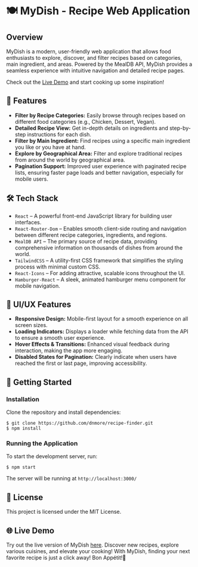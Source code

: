 # 🍽️ MyDish - Recipe Web Application

## Overview

MyDish is a modern, user-friendly web application that allows food enthusiasts to explore, discover, and filter recipes based on categories, main ingredient, and areas. Powered by the MealDB API, MyDish provides a seamless experience with intuitive navigation and detailed recipe pages.

Check out the [Live Demo](https://mydish-recipe-finder.netlify.app/) and start cooking up some inspiration!

## 🚀 Features

- **Filter by Recipe Categories:** Easily browse through recipes based on different food categories (e.g., Chicken, Dessert, Vegan).
- **Detailed Recipe View:** Get in-depth details on ingredients and step-by-step instructions for each dish.
- **Filter by Main Ingredient:** Find recipes using a specific main ingredient you like or you have at hand.
- **Explore by Geographical Area:** Filter and explore traditional recipes from around the world by geographical area.
- **Pagination Support:** Improved user experience with paginated recipe lists, ensuring faster page loads and better navigation, especially for mobile users.

## 🛠️ Tech Stack

- `React` – A powerful front-end JavaScript library for building user interfaces.
- `React-Router-Dom` – Enables smooth client-side routing and navigation between different recipe categories, ingredients, and regions.
- `MealDB API` – The primary source of recipe data, providing comprehensive information on thousands of dishes from around the world.
- `TailwindCSS` – A utility-first CSS framework that simplifies the styling process with minimal custom CSS.
- `React-Icons` – For adding attractive, scalable icons throughout the UI.
- `Hamburger-React` – A sleek, animated hamburger menu component for mobile navigation.

## 🎨 UI/UX Features

- **Responsive Design:** Mobile-first layout for a smooth experience on all screen sizes.
- **Loading Indicators:** Displays a loader while fetching data from the API to ensure a smooth user experience.
- **Hover Effects & Transitions:** Enhanced visual feedback during interaction, making the app more engaging.
- **Disabled States for Pagination:** Clearly indicate when users have reached the first or last page, improving accessibility.

## 🔧 Getting Started
### Installation

Clone the repository and install dependencies:

```
$ git clone https://github.com/dnmore/recipe-finder.git
$ npm install

```

### Running the Application

To start the development server, run:

```
$ npm start

```

The server will be running at `http://localhost:3000/`

## 📜 License

This project is licensed under the MIT License.

## 🌐 Live Demo

Try out the live version of MyDish [here](https://mydish-recipe-finder.netlify.app/). Discover new recipes, explore various cuisines, and elevate your cooking! With MyDish, finding your next favorite recipe is just a click away! Bon Appétit!🍴